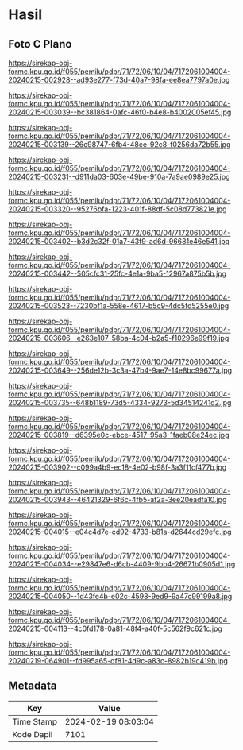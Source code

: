 # Hasil

## Foto C Plano

https://sirekap-obj-formc.kpu.go.id/f055/pemilu/pdpr/71/72/06/10/04/7172061004004-20240215-002928--ad93e277-f73d-40a7-98fa-ee8ea7797a0e.jpg

https://sirekap-obj-formc.kpu.go.id/f055/pemilu/pdpr/71/72/06/10/04/7172061004004-20240215-003039--bc381864-0afc-46f0-b4e8-b4002005ef45.jpg

https://sirekap-obj-formc.kpu.go.id/f055/pemilu/pdpr/71/72/06/10/04/7172061004004-20240215-003139--26c98747-6fb4-48ce-92c8-f0256da72b55.jpg

https://sirekap-obj-formc.kpu.go.id/f055/pemilu/pdpr/71/72/06/10/04/7172061004004-20240215-003231--d911da03-603e-49be-910a-7a9ae0989e25.jpg

https://sirekap-obj-formc.kpu.go.id/f055/pemilu/pdpr/71/72/06/10/04/7172061004004-20240215-003320--95276bfa-1223-401f-88df-5c08d773821e.jpg

https://sirekap-obj-formc.kpu.go.id/f055/pemilu/pdpr/71/72/06/10/04/7172061004004-20240215-003402--b3d2c32f-01a7-43f9-ad6d-96681e46e541.jpg

https://sirekap-obj-formc.kpu.go.id/f055/pemilu/pdpr/71/72/06/10/04/7172061004004-20240215-003442--505cfc31-25fc-4e1a-9ba5-12967a875b5b.jpg

https://sirekap-obj-formc.kpu.go.id/f055/pemilu/pdpr/71/72/06/10/04/7172061004004-20240215-003523--7230bf1a-558e-4617-b5c9-4dc5fd5255e0.jpg

https://sirekap-obj-formc.kpu.go.id/f055/pemilu/pdpr/71/72/06/10/04/7172061004004-20240215-003606--e263e107-58ba-4c04-b2a5-f10296e99f19.jpg

https://sirekap-obj-formc.kpu.go.id/f055/pemilu/pdpr/71/72/06/10/04/7172061004004-20240215-003649--256de12b-3c3a-47b4-9ae7-14e8bc99677a.jpg

https://sirekap-obj-formc.kpu.go.id/f055/pemilu/pdpr/71/72/06/10/04/7172061004004-20240215-003735--648b1189-73d5-4334-9273-5d34514241d2.jpg

https://sirekap-obj-formc.kpu.go.id/f055/pemilu/pdpr/71/72/06/10/04/7172061004004-20240215-003819--d6395e0c-ebce-4517-95a3-1faeb08e24ec.jpg

https://sirekap-obj-formc.kpu.go.id/f055/pemilu/pdpr/71/72/06/10/04/7172061004004-20240215-003902--c099a4b9-ec18-4e02-b98f-3a3f11cf477b.jpg

https://sirekap-obj-formc.kpu.go.id/f055/pemilu/pdpr/71/72/06/10/04/7172061004004-20240215-003943--46421329-6f6c-4fb5-af2a-3ee20eadfa10.jpg

https://sirekap-obj-formc.kpu.go.id/f055/pemilu/pdpr/71/72/06/10/04/7172061004004-20240215-004015--e04c4d7e-cd92-4733-b81a-d2644cd29efc.jpg

https://sirekap-obj-formc.kpu.go.id/f055/pemilu/pdpr/71/72/06/10/04/7172061004004-20240215-004034--e29847e6-d6cb-4409-9bb4-26671b0905d1.jpg

https://sirekap-obj-formc.kpu.go.id/f055/pemilu/pdpr/71/72/06/10/04/7172061004004-20240215-004050--1d43fe4b-e02c-4598-9ed9-9a47c99199a8.jpg

https://sirekap-obj-formc.kpu.go.id/f055/pemilu/pdpr/71/72/06/10/04/7172061004004-20240215-004113--4c0fd178-0a81-48f4-a40f-5c562f9c621c.jpg

https://sirekap-obj-formc.kpu.go.id/f055/pemilu/pdpr/71/72/06/10/04/7172061004004-20240219-064901--fd995a65-df81-4d9c-a83c-8982b19c419b.jpg


## Metadata

| Key        | Value               |
| ---------- | ------------------- |
| Time Stamp | 2024-02-19 08:03:04 |
| Kode Dapil | 7101                |



